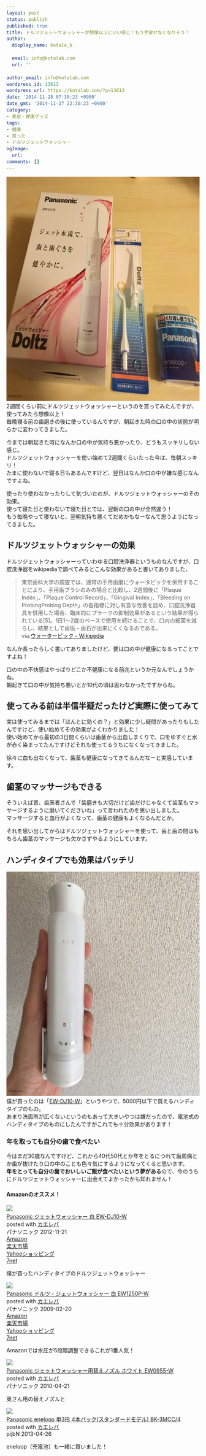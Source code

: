 ```yaml
---
layout: post
status: publish
published: true
title: ドルツジェットウォッシャーが想像以上にいい感じ！もう手放せなくなりそう！
author:
  display_name: kotala_b

  email: info@kotalab.com
  url: ''

author_email: info@kotalab.com
wordpress_id: 13613
wordpress_url: https://kotalab.com/?p=13613
date: '2014-11-28 07:30:23 +0900'
date_gmt: '2014-11-27 22:30:23 +0900'
category:
- 美容・健康グッズ
tags:
- 健康
- 買った
- ドルツジェットウォッシャー
ogImage:
  url:
comments: []
---
```

<p><img src="/wp-content/uploads/doltz-jet-washer_20141125_01-780x585.jpg" alt="doltz-jet-washer_20141125_01" width="780" height="585" class="aligncenter size-large wp-image-13620" /><br />
2週間くらい前にドルツジェットウォッシャーというのを買ってみたんですが、使ってみたら想像以上！<br />
毎晩寝る前の歯磨きの後に使っているんですが、朝起きた時の口の中の状態が明らかに変わってきました。</p>
<p>今までは朝起きた時になんか口の中が気持ち悪かったり、どうもスッキリしない感じ。<br />
ドルツジェットウォッシャーを使い始めて2週間くらいたった今は、毎朝スッキリ！<br />
たまに使わないで寝る日もあるんですけど、翌日はなんか口の中が嫌な感じなんですよね。</p>
<p>使ったり使わなかったりして気づいたのが、ドルツジェットウォッシャーのその効果。<br />
使って寝た日と使わないで寝た日とでは、翌朝の口の中が全然違う！<br />
もう毎晩やって寝ないと、翌朝気持ち悪くてだめかもなーなんて思うようになってきました。<br />
</p>
<!--more-->
<h2>ドルツジェットウォッシャーの効果</h2>
<p>ドルツジェットウォッシャーっていわゆる口腔洗浄器というものなんですが、口腔洗浄器をwikipediaで調べてみるとこんな効果があると書いてありました、</p>
<blockquote><p>
東京歯科大学の調査では、通常の手用歯磨にウォータピックを併用することにより、手用歯ブラシのみの場合と比較し、2週間後に「Plaque Index」、「Plaque Control Record」、「Gingival Index」、「Bleeding on ProbingProbing Depth」の各指標に対し有意な改善を認め、口腔洗浄器具を併用した場合、臨床的にプラークの抑制効果があるという結果が得られている[5]。1日1～2度のペースで使用を続けることで、口内の細菌を減らし、結果として歯垢・歯石が出来にくくなるのである。<br />
via:<a href="https://ja.wikipedia.org/wiki/%E3%82%A6%E3%82%A9%E3%83%BC%E3%82%BF%E3%83%BC%E3%83%94%E3%83%83%E3%82%AF" target="_blank">ウォーターピック - Wikipedia</a><a href="https://b.hatena.ne.jp/entry/https://ja.wikipedia.org/wiki/%E3%82%A6%E3%82%A9%E3%83%BC%E3%82%BF%E3%83%BC%E3%83%94%E3%83%83%E3%82%AF" target="_blank"><img border="0" src="https://b.hatena.ne.jp/entry/image/https://ja.wikipedia.org/wiki/%E3%82%A6%E3%82%A9%E3%83%BC%E3%82%BF%E3%83%BC%E3%83%94%E3%83%83%E3%82%AF" alt="" /></a>
</p></blockquote>
<p>なんか長ったらしく書いてありましたけど、要は<span class="b">口の中が健康になる</span>ってことですよね！</p>
<p>口の中の不快感はやっぱりどこか不健康になる前兆というか元なんでしょうかね。<br />
朝起きて口の中が気持ち悪いとか10代の頃は思わなかったですからね。</p>
<h2>使ってみる前は半信半疑だったけど実際に使ってみて</h2>
<p>実は使ってみるまでは「ほんとに効くの？」と効果に少し疑問があったりもしたんですけど、使い始めてその効果がよくわかりました！<br />
使い始めてから最初の3日間くらいは歯茎から出血しまくりで、口をゆすぐと水が赤く染まってたんですけどそれも使ってるうちになくなってきました。</p>
<p>徐々に血も出なくなって、歯茎も健康になってきてるんだなーと実感しています。</p>
<h2>歯茎のマッサージもできる</h2>
<p>そういえば昔、歯医者さんで「歯磨きも大切だけど歯だけじゃなくて歯茎もマッサージするように磨いてくださいね」って言われたのを思い出しました。<br />
マッサージすると血行がよくなって、歯茎の健康もよくなるんだとか。</p>
<p>それを思い出してからはドルツジェットウォッシャーを使って、歯と歯の間はもちろん歯茎のマッサージも欠かさずやるようにしています。</p>
<h2>ハンディタイプでも効果はバッチリ</h2>
<p><img src="/wp-content/uploads/doltz-jet-washer_20141125_02-780x585.jpg" alt="doltz-jet-washer_20141125_02" width="780" height="585" class="aligncenter size-large wp-image-13619" /><br />
僕が買ったのは「<a href="https://www.amazon.co.jp/exec/obidos/ASIN/B00A2MGTVK/same-22/ref=nosim/" rel="nofollow" target="_blank">EW-DJ10-W</a>」というやつで、5000円以下で買えるハンディタイプのもの。<br />
あまり洗面所が広くないというのもあって大きいやつは嫌だったので、電池式のハンディタイプのものにしたんですがこれでも十分効果があります！</p>
<h3>年を取っても自分の歯で食べたい</h3>
<p>今はまだ30歳なんですけど、これから40代50代とか年をとるにつれて歯周病とか歯が抜けたり口の中のことも色々気にするようになってくると思います。<br />
<strong>年をとっても自分の歯でおいしいご飯が食べたいという夢がある</strong>ので、今のうちにドルツジェットウォッシャーに出会えてよかったかも知れません！</p>
<h4 class="aam">Amazonのオススメ！</h4>
<div class="kaerebalink-box">
<div class="kaerebalink-image"><a href="https://www.amazon.co.jp/exec/obidos/ASIN/B00A2MGTVK/same-22/ref=nosim/" rel="nofollow" target="_blank"><img src="https://images-fe.ssl-images-amazon.com/images/I/21X4wkdr%2BsL._SL160_.jpg" style="border: none;" /></a></div>
<div class="kaerebalink-info">
<div class="kaerebalink-name"><a href="https://www.amazon.co.jp/exec/obidos/ASIN/B00A2MGTVK/same-22/ref=nosim/" rel="nofollow" target="_blank">Panasonic ジェットウォッシャー 白 EW-DJ10-W</a>
<div class="kaerebalink-powered-date">posted with <a href="https://kaereba.com" rel="nofollow" target="_blank">カエレバ</a></div>
</div>
<div class="kaerebalink-detail"> パナソニック 2012-11-21    </div>
<div class="kaerebalink-link1">
<div class="shoplinkamazon"><a href="https://www.amazon.co.jp/gp/search?keywords=%83W%83F%83b%83g%83E%83H%83b%83V%83%83%81%5B%20EW-DJ10&__mk_ja_JP=%83J%83%5E%83J%83i&tag=same-22" rel="nofollow" target="_blank" title="アマゾン" >Amazon</a></div>
<div class="shoplinkrakuten"><a href="http://c.af.moshimo.com/af/c/click?a_id=374939&p_id=54&pc_id=54&pl_id=616&s_v=b5Rz2P0601xu&url=http%3A%2F%2Fsearch.rakuten.co.jp%2Fsearch%2Fmall%2F%25E3%2582%25B8%25E3%2582%25A7%25E3%2583%2583%25E3%2583%2588%25E3%2582%25A6%25E3%2582%25A9%25E3%2583%2583%25E3%2582%25B7%25E3%2583%25A3%25E3%2583%25BC%2520EW-DJ10%2F-%2Ff.1-p.1-s.1-sf.0-st.A-v.2%3Fx%3D0" rel="nofollow" target="_blank" title="楽天市場" >楽天市場</a></div>
<div class="shoplinkyahoo"><a href="https://ck.jp.ap.valuecommerce.com/servlet/referral?sid=2967684&pid=883100332&vc_url=http%3A%2F%2Fshopping.search.yahoo.co.jp%2Fsearch%3FuIv%3Don%26ei%3DUTF-8%26tab_ex%3Dcommerce%26slider%3D0%26va%3D%25E3%2582%25B8%25E3%2582%25A7%25E3%2583%2583%25E3%2583%2588%25E3%2582%25A6%25E3%2582%25A9%25E3%2583%2583%25E3%2582%25B7%25E3%2583%25A3%25E3%2583%25BC%2520EW-DJ10" rel="nofollow"  target="_blank" title="Yahooショッピング" >Yahooショッピング<img src="http://ad.jp.ap.valuecommerce.com/servlet/gifbanner?sid=2967684&pid=883100332" height="1" width="1" border="0"></a></div>
<div class="shoplinkseven"><a href="https://ck.jp.ap.valuecommerce.com/servlet/referral?sid=2967684&pid=883100332&vc_url=http%3A%2F%2Fwww.7netshopping.jp%2Fall%2Fsearch_result%2F-%2Fbprice%2Foff%2Fsort%2F0%2Fkword_in%2F%25E3%2582%25B8%25E3%2582%25A7%25E3%2583%2583%25E3%2583%2588%25E3%2582%25A6%25E3%2582%25A9%25E3%2583%2583%25E3%2582%25B7%25E3%2583%25A3%25E3%2583%25BC%2520EW-DJ10%2FallGoods%2Fon%2Fsubmit.x%2F30%2Fdisp_result%2F1%2Fsubmit.y%2F9%2Fprvlg%2Foff%2Fnobuy%2Fon%2FsetProduct%2Foff%2Foop%2Fon%2Fctgy%2Fall%2FfromKeywordSearch%2Ftrue" rel="nofollow" target="_blank" title="セブンネットショッピング" >7net</a></div>
</div>
</div>
<div class="booklink-footer" style="clear: left"></div>
</div>
<p>僕が買ったハンディタイプのドルツジェットウォッシャー</p>
<div class="kaerebalink-box">
<div class="kaerebalink-image"><a href="https://www.amazon.co.jp/exec/obidos/ASIN/B001MBV4SI/same-22/ref=nosim/" rel="nofollow" target="_blank"><img src="https://images-fe.ssl-images-amazon.com/images/I/313Pae8Dt%2BL._SL160_.jpg" style="border: none;" /></a></div>
<div class="kaerebalink-info">
<div class="kaerebalink-name"><a href="https://www.amazon.co.jp/exec/obidos/ASIN/B001MBV4SI/same-22/ref=nosim/" rel="nofollow" target="_blank">Panasonic ドルツ・ジェットウォッシャー 白 EW1250P-W</a>
<div class="kaerebalink-powered-date">posted with <a href="https://kaereba.com" rel="nofollow" target="_blank">カエレバ</a></div>
</div>
<div class="kaerebalink-detail"> パナソニック 2009-02-20    </div>
<div class="kaerebalink-link1">
<div class="shoplinkamazon"><a href="https://www.amazon.co.jp/gp/search?keywords=%83h%83%8B%83c%83W%83F%83b%83g%83E%83H%83b%83V%83%83%81%5B%20W1250P&__mk_ja_JP=%83J%83%5E%83J%83i&tag=same-22" rel="nofollow" target="_blank" title="アマゾン" >Amazon</a></div>
<div class="shoplinkrakuten"><a href="http://c.af.moshimo.com/af/c/click?a_id=374939&p_id=54&pc_id=54&pl_id=616&s_v=b5Rz2P0601xu&url=http%3A%2F%2Fsearch.rakuten.co.jp%2Fsearch%2Fmall%2F%25E3%2583%2589%25E3%2583%25AB%25E3%2583%2584%25E3%2582%25B8%25E3%2582%25A7%25E3%2583%2583%25E3%2583%2588%25E3%2582%25A6%25E3%2582%25A9%25E3%2583%2583%25E3%2582%25B7%25E3%2583%25A3%25E3%2583%25BC%2520W1250P%2F-%2Ff.1-p.1-s.1-sf.0-st.A-v.2%3Fx%3D0" rel="nofollow" target="_blank" title="楽天市場" >楽天市場</a></div>
<div class="shoplinkyahoo"><a href="https://ck.jp.ap.valuecommerce.com/servlet/referral?sid=2967684&pid=883100332&vc_url=http%3A%2F%2Fshopping.search.yahoo.co.jp%2Fsearch%3FuIv%3Don%26ei%3DUTF-8%26tab_ex%3Dcommerce%26slider%3D0%26va%3D%25E3%2583%2589%25E3%2583%25AB%25E3%2583%2584%25E3%2582%25B8%25E3%2582%25A7%25E3%2583%2583%25E3%2583%2588%25E3%2582%25A6%25E3%2582%25A9%25E3%2583%2583%25E3%2582%25B7%25E3%2583%25A3%25E3%2583%25BC%2520W1250P" rel="nofollow"  target="_blank" title="Yahooショッピング" >Yahooショッピング<img src="http://ad.jp.ap.valuecommerce.com/servlet/gifbanner?sid=2967684&pid=883100332" height="1" width="1" border="0"></a></div>
<div class="shoplinkseven"><a href="https://ck.jp.ap.valuecommerce.com/servlet/referral?sid=2967684&pid=883100332&vc_url=http%3A%2F%2Fwww.7netshopping.jp%2Fall%2Fsearch_result%2F-%2Fbprice%2Foff%2Fsort%2F0%2Fkword_in%2F%25E3%2583%2589%25E3%2583%25AB%25E3%2583%2584%25E3%2582%25B8%25E3%2582%25A7%25E3%2583%2583%25E3%2583%2588%25E3%2582%25A6%25E3%2582%25A9%25E3%2583%2583%25E3%2582%25B7%25E3%2583%25A3%25E3%2583%25BC%2520W1250P%2FallGoods%2Fon%2Fsubmit.x%2F30%2Fdisp_result%2F1%2Fsubmit.y%2F9%2Fprvlg%2Foff%2Fnobuy%2Fon%2FsetProduct%2Foff%2Foop%2Fon%2Fctgy%2Fall%2FfromKeywordSearch%2Ftrue" rel="nofollow" target="_blank" title="セブンネットショッピング" >7net</a></div>
</div>
</div>
<div class="booklink-footer" style="clear: left"></div>
</div>
<p>Amazonでは水圧が5段階調整できるこれが1番人気！</p>
<div class="kaerebalink-box">
<div class="kaerebalink-image"><a href="https://www.amazon.co.jp/exec/obidos/ASIN/B003GXF4H2/same-22/ref=nosim/" rel="nofollow" target="_blank"><img src="https://images-fe.ssl-images-amazon.com/images/I/315JqguxitL._SL160_.jpg" style="border: none;" /></a></div>
<div class="kaerebalink-info">
<div class="kaerebalink-name"><a href="https://www.amazon.co.jp/exec/obidos/ASIN/B003GXF4H2/same-22/ref=nosim/" rel="nofollow" target="_blank">Panasonic ジェットウォッシャー用替えノズル ホワイト EW0955-W</a>
<div class="kaerebalink-powered-date">posted with <a href="https://kaereba.com" rel="nofollow" target="_blank">カエレバ</a></div>
</div>
<div class="kaerebalink-detail"> パナソニック 2010-04-21    </div>
<div class="kaerebalink-link1"></div>
</div>
<div class="booklink-footer" style="clear: left"></div>
</div>
<p>奥さん用の替えノズルと</p>
<div class="kaerebalink-box">
<div class="kaerebalink-image"><a href="https://www.amazon.co.jp/exec/obidos/ASIN/B00C48TTKS/same-22/ref=nosim/" rel="nofollow" target="_blank"><img src="https://images-fe.ssl-images-amazon.com/images/I/51K7ad0pC2L._SL160_.jpg" style="border: none;" /></a></div>
<div class="kaerebalink-info">
<div class="kaerebalink-name"><a href="https://www.amazon.co.jp/exec/obidos/ASIN/B00C48TTKS/same-22/ref=nosim/" rel="nofollow" target="_blank">Panasonic eneloop 単3形 4本パック(スタンダードモデル) BK-3MCC/4</a>
<div class="kaerebalink-powered-date">posted with <a href="https://kaereba.com" rel="nofollow" target="_blank">カエレバ</a></div>
</div>
<div class="kaerebalink-detail"> pijbN 2013-04-26    </div>
<div class="kaerebalink-link1"></div>
</div>
<div class="booklink-footer" style="clear: left"></div>
</div>
<p>eneloop（充電池）も一緒に買いました！</p>
